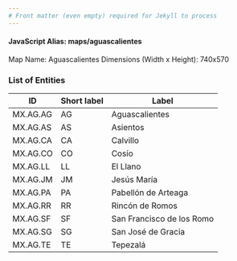 ```yaml
---
# Front matter (even empty) required for Jekyll to process
---
```


#### JavaScript Alias: maps/aguascalientes

Map Name: Aguascalientes
Dimensions (Width x Height): 740x570





### List of Entities

ID | Short label | Label
---|---|---|
MX.AG.AG|AG|Aguascalientes
MX.AG.AS|AS|Asientos
MX.AG.CA|CA|Calvillo
MX.AG.CO|CO|Cosío
MX.AG.LL|LL|El Llano
MX.AG.JM|JM|Jesús María
MX.AG.PA|PA|Pabellón de Arteaga
MX.AG.RR|RR|Rincón de Romos
MX.AG.SF|SF|San Francisco de los Romo
MX.AG.SG|SG|San José de Gracia
MX.AG.TE|TE|Tepezalá


